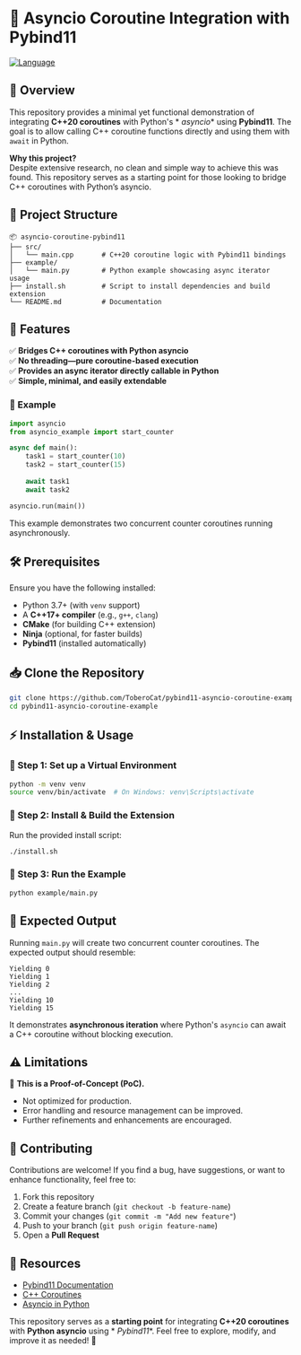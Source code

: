 # 🚀 Asyncio Coroutine Integration with Pybind11

[![Language](https://img.shields.io/badge/language-C%2B%2B%2F%20Python-blue)](https://github.com/)

## 📝 Overview

This repository provides a minimal yet functional demonstration of integrating **C++20 coroutines** with Python's *
*asyncio** using **Pybind11**. The goal is to allow calling C++ coroutine functions directly and using them with `await`
in Python.

**Why this project?**  
Despite extensive research, no clean and simple way to achieve this was found. This repository serves as a starting
point for those looking to bridge C++ coroutines with Python’s asyncio.

## 📂 Project Structure

```
📦 asyncio-coroutine-pybind11
├── src/
│   └── main.cpp       # C++20 coroutine logic with Pybind11 bindings
├── example/
│   └── main.py        # Python example showcasing async iterator usage
├── install.sh         # Script to install dependencies and build extension
└── README.md          # Documentation
```

## 🔑 Features

✅ **Bridges C++ coroutines with Python asyncio**  
✅ **No threading—pure coroutine-based execution**  
✅ **Provides an async iterator directly callable in Python**  
✅ **Simple, minimal, and easily extendable**

### 📝 Example

```python
import asyncio
from asyncio_example import start_counter

async def main():
    task1 = start_counter(10)
    task2 = start_counter(15)
    
    await task1
    await task2

asyncio.run(main())
```

This example demonstrates two concurrent counter coroutines running asynchronously.

## 🛠️ Prerequisites

Ensure you have the following installed:

- Python 3.7+ (with `venv` support)
- A **C++17+ compiler** (e.g., `g++`, `clang`)
- **CMake** (for building C++ extension)
- **Ninja** (optional, for faster builds)
- **Pybind11** (installed automatically)

## 📥 Clone the Repository

```bash
git clone https://github.com/ToberoCat/pybind11-asyncio-coroutine-example.git --recursive
cd pybind11-asyncio-coroutine-example
```

## ⚡ Installation & Usage

### 🔹 Step 1: Set up a Virtual Environment

```bash
python -m venv venv
source venv/bin/activate  # On Windows: venv\Scripts\activate
```

### 🔹 Step 2: Install & Build the Extension

Run the provided install script:

```bash
./install.sh
```

### 🔹 Step 3: Run the Example

```bash
python example/main.py
```

## 📌 Expected Output

Running `main.py` will create two concurrent counter coroutines. The expected output should resemble:

```
Yielding 0
Yielding 1
Yielding 2
...
Yielding 10
Yielding 15
```

It demonstrates **asynchronous iteration** where Python's `asyncio` can await a C++ coroutine without blocking
execution.

## ⚠️ Limitations

🚧 **This is a Proof-of-Concept (PoC).**

- Not optimized for production.
- Error handling and resource management can be improved.
- Further refinements and enhancements are encouraged.

## 🤝 Contributing

Contributions are welcome! If you find a bug, have suggestions, or want to enhance functionality, feel free to:

1. Fork this repository
2. Create a feature branch (`git checkout -b feature-name`)
3. Commit your changes (`git commit -m "Add new feature"`)
4. Push to your branch (`git push origin feature-name`)
5. Open a **Pull Request**

## 🔗 Resources

- [Pybind11 Documentation](https://pybind11.readthedocs.io/en/stable/)
- [C++ Coroutines](https://en.cppreference.com/w/cpp/coroutine)
- [Asyncio in Python](https://docs.python.org/3/library/asyncio.html)

This repository serves as a **starting point** for integrating **C++20 coroutines** with **Python asyncio** using *
*Pybind11**. Feel free to explore, modify, and improve it as needed! 🚀  

